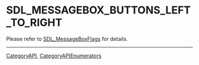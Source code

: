 # SDL_MESSAGEBOX_BUTTONS_LEFT_TO_RIGHT

Please refer to [SDL_MessageBoxFlags](SDL_MessageBoxFlags) for details.

----
[CategoryAPI](CategoryAPI), [CategoryAPIEnumerators](CategoryAPIEnumerators)

